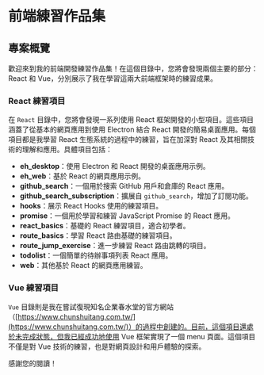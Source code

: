 # 前端練習作品集

## 專案概覽

歡迎來到我的前端開發練習作品集！在這個目錄中，您將會發現兩個主要的部分：React 和 Vue，分別展示了我在學習這兩大前端框架時的練習成果。

### React 練習項目

在 `React` 目錄中，您將會發現一系列使用 React 框架開發的小型項目。這些項目涵蓋了從基本的網頁應用到使用 Electron 結合 React 開發的簡易桌面應用。每個項目都是我學習 React 生態系統的過程中的練習，旨在加深對 React 及其相關技術的理解和應用。具體項目包括：

- **eh_desktop**：使用 Electron 和 React 開發的桌面應用示例。
- **eh_web**：基於 React 的網頁應用示例。
- **github_search**：一個用於搜索 GitHub 用戶和倉庫的 React 應用。
- **github_search_subscription**：擴展自 `github_search`，增加了訂閱功能。
- **hooks**：展示 React Hooks 使用的練習項目。
- **promise**：一個用於學習和練習 JavaScript Promise 的 React 應用。
- **react_basics**：基礎的 React 練習項目，適合初學者。
- **route_basics**：學習 React 路由基礎的練習項目。
- **route_jump_exercise**：進一步練習 React 路由跳轉的項目。
- **todolist**：一個簡單的待辦事項列表 React 應用。
- **web**：其他基於 React 的網頁應用練習。

### Vue 練習項目

`Vue` 目錄則是我在嘗試復現知名企業春水堂的官方網站（[https://www.chunshuitang.com.tw/](https://www.chunshuitang.com.tw/)）的過程中創建的。目前，這個項目還處於未完成狀態，但我已經成功地使用 Vue 框架實現了一個 menu 頁面。這個項目不僅是對 Vue 技術的練習，也是對網頁設計和用戶體驗的探索。

感謝您的閱讀！